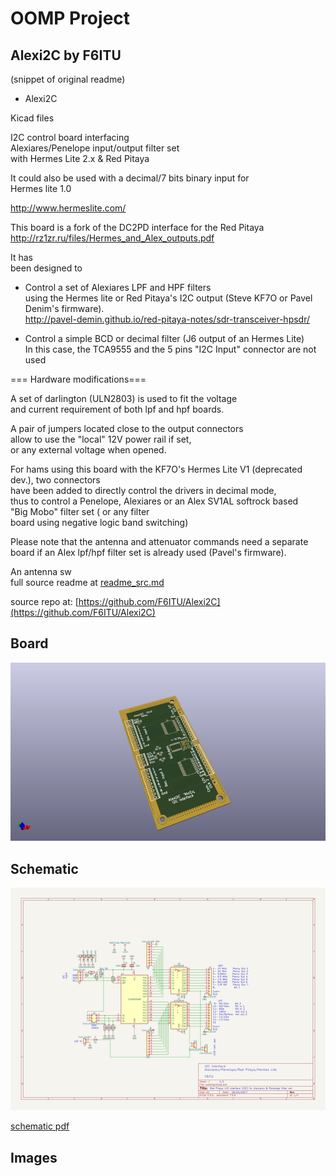 # OOMP Project  
## Alexi2C  by F6ITU  
  
(snippet of original readme)  
  
- Alexi2C  
  
Kicad files  
  
I2C control board interfacing   
Alexiares/Penelope input/output filter set   
with Hermes Lite 2.x & Red Pitaya   
  
It could also be used with a decimal/7 bits binary input for   
Hermes lite 1.0   
  
http://www.hermeslite.com/  
  
This board is a fork of the DC2PD interface for the Red Pitaya  
http://rz1zr.ru/files/Hermes_and_Alex_outputs.pdf  
  
It has  
been designed to   
  
- Control a set of Alexiares LPF and HPF filters  
using the Hermes lite or Red Pitaya's I2C output (Steve KF7O or Pavel Denim's firmware).  
http://pavel-demin.github.io/red-pitaya-notes/sdr-transceiver-hpsdr/  
  
  
- Control a simple BCD or decimal filter (J6 output of an Hermes Lite)  
In this case, the TCA9555 and the 5 pins "I2C Input" connector are not used  
  
 === Hardware modifications===  
  
A set of darlington (ULN2803) is used to fit the voltage   
and current requirement of both lpf and hpf boards.   
  
A pair of jumpers located close to the output connectors   
allow to use the "local" 12V  power rail if set,   
or any external voltage when opened.   
  
For hams using this board with the KF7O's Hermes Lite V1 (deprecated dev.), two connectors   
have been added to directly control the drivers in decimal mode,  
thus to control a Penelope, Alexiares or an Alex SV1AL softrock based   
"Big Mobo" filter set ( or any filter   
board using negative logic band switching)   
  
Please note that the antenna and attenuator commands need a separate   
board if an Alex lpf/hpf filter set is already used (Pavel's firmware).   
  
An antenna sw  
  full source readme at [readme_src.md](readme_src.md)  
  
source repo at: [https://github.com/F6ITU/Alexi2C](https://github.com/F6ITU/Alexi2C)  
## Board  
  
[![working_3d.png](working_3d_600.png)](working_3d.png)  
## Schematic  
  
[![working_schematic.png](working_schematic_600.png)](working_schematic.png)  
  
[schematic pdf](working_schematic.pdf)  
## Images  

